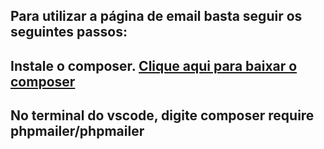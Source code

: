 ## Para utilizar a página de email basta seguir os seguintes passos:
## Instale o composer. [Clique aqui para baixar o composer](https://getcomposer.org/)
## No terminal do vscode, digite composer require phpmailer/phpmailer